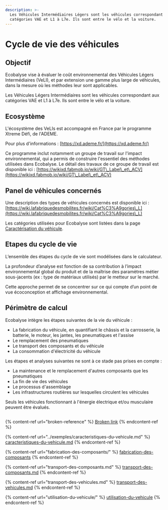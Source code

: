 ```yaml
---
description: >-
  Les Véhicules Intermédiaires Légers sont les véhicules correspondant aux
  catégories VAE et L1 à L7e. Ils sont entre le vélo et la voiture.
---
```


# Cycle de vie des véhicules

## Objectif

Ecobalyse vise à évaluer le coût environnemental des Véhicules Légers Intermédiaires (VeLI), et par extension une gamme plus large de véhicules, dans la mesure où les méthodes leur sont applicables.

Les Véhicules Légers Intermédiaires sont les véhicules correspondant aux catégories VAE et L1 à L7e. Ils sont entre le vélo et la voiture.

## Ecosystème

L'écosystème des VeLIs est accompagné en France par le programme Xtreme Défi, de l'ADEME.

Pour plus d'informations : [https://xd.ademe.fr/](https://xd.ademe.fr/)

Ce programme inclut notamment un groupe de travail sur l'impact environnemental, qui a permis de construire l'essentiel des méthodes utilisées dans Ecobalyse. Le détail des travaux de ce groupe de travail est disponible ici : [https://wikixd.fabmob.io/wiki/GT\_Label\_et\_ACV](https://wikixd.fabmob.io/wiki/GT\_Label\_et\_ACV)

## Panel de véhicules concernés

Une description des types de véhicules concernés est disponible ici : [https://wiki.lafabriquedesmobilites.fr/wiki/Cat%C3%A9gories\_L](https://wiki.lafabriquedesmobilites.fr/wiki/Cat%C3%A9gories\_L)

Les catégories utilisées pour Ecobalyse sont listées dans la page [Caractérisation du véhicule](../exemples/caracteristiques-du-vehicule.md).

## Etapes du cycle de vie

L’ensemble des étapes du cycle de vie sont modélisées dans le calculateur.

La profondeur d’analyse est fonction de sa contribution à l’impact environnemental global du produit et de la maîtrise des paramètres métier sous-jacents (ex : type de matériaux utilisés) par le metteur sur le marché.

Cette approche permet de se concentrer sur ce qui compte d’un point de vue écoconception et affichage environnemental.

## Périmètre de calcul

Ecobalyse intègre les étapes suivantes de la vie du véhicule :&#x20;

* La fabrication du véhicule, en quantifiant le châssis et la carrosserie, la batterie, le moteur, les jantes, les pneumatiques et l'assise
* Le remplacement des pneumatiques
* Le transport des composants et du véhicule
* La consommation d'électricité du véhicule

Les étapes et analyses suivantes ne sont à ce stade pas prises en compte :

* La maintenance et le remplacement d'autres composants que les pneumatiques
* La fin de vie des véhicules
* Le processus d'assemblage
* Les infrastructures routières sur lesquelles circulent les véhicules

Seuls les véhicules fonctionnant à l'énergie électrique et/ou musculaire peuvent être évalués.

##

{% content-ref url="broken-reference" %}
[Broken link](broken-reference)
{% endcontent-ref %}

{% content-ref url="../exemples/caracteristiques-du-vehicule.md" %}
[caracteristiques-du-vehicule.md](../exemples/caracteristiques-du-vehicule.md)
{% endcontent-ref %}

{% content-ref url="fabrication-des-composants/" %}
[fabrication-des-composants](fabrication-des-composants/)
{% endcontent-ref %}

{% content-ref url="transport-des-composants.md" %}
[transport-des-composants.md](transport-des-composants.md)
{% endcontent-ref %}

{% content-ref url="transport-des-vehicules.md" %}
[transport-des-vehicules.md](transport-des-vehicules.md)
{% endcontent-ref %}

{% content-ref url="utilisation-du-vehicule/" %}
[utilisation-du-vehicule](utilisation-du-vehicule/)
{% endcontent-ref %}

